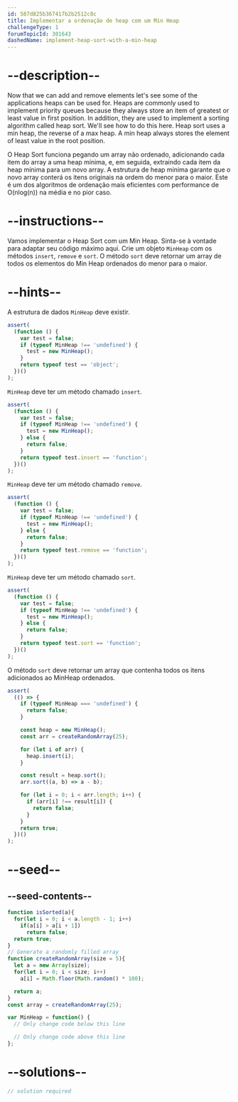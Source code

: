 ```yaml
---
id: 587d825b367417b2b2512c8c
title: Implementar a ordenação de heap com um Min Heap
challengeType: 1
forumTopicId: 301643
dashedName: implement-heap-sort-with-a-min-heap
---
```


# --description--

Now that we can add and remove elements let's see some of the applications heaps can be used for. Heaps are commonly used to implement priority queues because they always store an item of greatest or least value in first position. In addition, they are used to implement a sorting algorithm called heap sort. We'll see how to do this here. Heap sort uses a min heap, the reverse of a max heap. A min heap always stores the element of least value in the root position.

O Heap Sort funciona pegando um array não ordenado, adicionando cada item do array a uma heap mínima, e, em seguida, extraindo cada item da heap mínima para um novo array. A estrutura de heap mínima garante que o novo array conterá os itens originais na ordem do menor para o maior. Este é um dos algoritmos de ordenação mais eficientes com performance de O(nlog(n)) na média e no pior caso.

# --instructions--

Vamos implementar o Heap Sort com um Min Heap. Sinta-se à vontade para adaptar seu código máximo aqui. Crie um objeto `MinHeap` com os métodos `insert`, `remove` e `sort`. O método `sort` deve retornar um array de todos os elementos do Min Heap ordenados do menor para o maior.

# --hints--

A estrutura de dados `MinHeap` deve existir.

```js
assert(
  (function () {
    var test = false;
    if (typeof MinHeap !== 'undefined') {
      test = new MinHeap();
    }
    return typeof test == 'object';
  })()
);
```

`MinHeap` deve ter um método chamado `insert`.

```js
assert(
  (function () {
    var test = false;
    if (typeof MinHeap !== 'undefined') {
      test = new MinHeap();
    } else {
      return false;
    }
    return typeof test.insert == 'function';
  })()
);
```

`MinHeap` deve ter um método chamado `remove`.

```js
assert(
  (function () {
    var test = false;
    if (typeof MinHeap !== 'undefined') {
      test = new MinHeap();
    } else {
      return false;
    }
    return typeof test.remove == 'function';
  })()
);
```

`MinHeap` deve ter um método chamado `sort`.

```js
assert(
  (function () {
    var test = false;
    if (typeof MinHeap !== 'undefined') {
      test = new MinHeap();
    } else {
      return false;
    }
    return typeof test.sort == 'function';
  })()
);
```

O método `sort` deve retornar um array que contenha todos os itens adicionados ao MinHeap ordenados.

```js
assert(
  (() => {
    if (typeof MinHeap === 'undefined') {
      return false;
    }

    const heap = new MinHeap();
    const arr = createRandomArray(25);

    for (let i of arr) {
      heap.insert(i);
    }

    const result = heap.sort();
    arr.sort((a, b) => a - b);

    for (let i = 0; i < arr.length; i++) {
      if (arr[i] !== result[i]) {
        return false;
      }
    }
    return true;
  })()
);
```

# --seed--

## --seed-contents--

```js
function isSorted(a){
  for(let i = 0; i < a.length - 1; i++)
    if(a[i] > a[i + 1])
      return false;
  return true;
}
// Generate a randomly filled array
function createRandomArray(size = 5){
  let a = new Array(size);
  for(let i = 0; i < size; i++)
    a[i] = Math.floor(Math.random() * 100);

  return a;
}
const array = createRandomArray(25);

var MinHeap = function() {
  // Only change code below this line

  // Only change code above this line
};
```

# --solutions--

```js
// solution required
```
